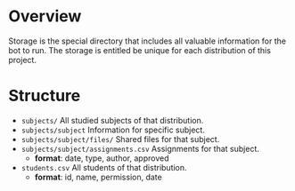 # Overview
Storage is the special directory that includes all valuable information for the bot to run. The storage is entitled be unique for each distribution of this project.
# Structure
- `subjects/` All studied subjects of that distribution.
- `subjects/subject` Information for specific subject.
- `subjects/subject/files/` Shared files for that subject.
- `subjects/subject/assignments.csv` Assignments for that subject. 
  - **format**: date, type, author, approved
- `students.csv` All students of that distribution.
  - **format**: id, name, permission, date
